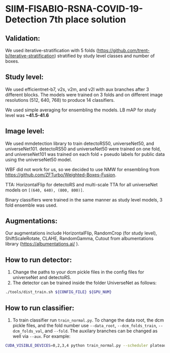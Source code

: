 # SIIM-FISABIO-RSNA-COVID-19-Detection 7th place solution

## Validation:

We used iterative-stratification with 5 folds (https://github.com/trent-b/iterative-stratification) stratified by study level classes and number of boxes.

## Study level:

We used efficientnet-b7, v2s, v2m, and v2l with aux branches after 3 different blocks. The models were trained on 3 folds and on different image resolutions (512, 640, 768) to produce 14 classifiers.

We used simple averaging for ensembling the models. LB mAP for study level was **~41.5-41.6**

## Image level:

We used mmdetection library to train detectoRS50, universeNet50, and universeNet101. detectoRS50 and universeNet50 were trained on one fold, and universeNet101 was trained on each fold + pseudo labels for public data using the universeNet50 model.

WBF did not work for us, so we decided to use NMW for ensembling from https://github.com/ZFTurbo/Weighted-Boxes-Fusion.

TTA: HorizontalFlip for detectoRS and multi-scale TTA for all universeNet models on `[(640, 640), (800, 800)]`.

Binary classifiers were trained in the same manner as study level models, 3 fold ensemble was used.

## Augmentations:

Our augmentations include HorizontalFlip, RandomCrop (for study level), ShiftScaleRotate, CLAHE, RandomGamma, Cutout from albumentations library (https://albumentations.ai/ ).

## How to run detector:

1) Change the paths to your dcm pickle files in the config files for universeNet and detectoRS.
2) The detector can be trained inside the folder UniverseNet as follows:
```bash
./tools/dist_train.sh ${CONFIG_FILE} ${GPU_NUM}
```

## How to run classifier:

1) To train classifier run `train_normal.py`. To change the data root, the dcm pickle files, and the fold number use `--data_root`, `--dcm_folds_train`, `--dcm_folds_val`, and `--fold`. The auxilary branches can be changed as well via `--aux`. For example:
```bash
CUDA_VISIBLE_DEVICES=0,2,3,4 python train_normal.py --scheduler plateau --fold 0 --aux 5678 --v2_size m --batch_size 32 --data_root SIIM-FISABIO-RSNA-COVID-19-Detection --dcm_folds_train /dcm_folds/data_train_dcm_fold0.pickle --dcm_folds_val /dcm_folds/data_val_dcm_fold0.pickle
```
